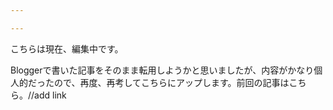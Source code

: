 ```yaml
---

---
```


こちらは現在、編集中です。

Bloggerで書いた記事をそのまま転用しようかと思いましたが、内容がかなり個人的だったので、再度、再考してこちらにアップします。前回の記事はこちら。//add link
